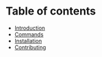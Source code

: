 # Table of contents

- [Introduction](../README.md)
- [Commands](./COMMANDS.md)
- [Installation](Installation.md)
- [Contributing](Contributing.md)

